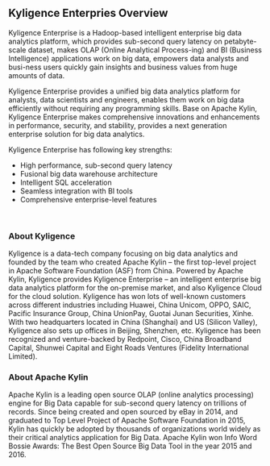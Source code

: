 
## Kyligence Enterpries Overview

Kyligence Enterprise is a Hadoop-based intelligent enterprise big data analytics platform, which provides sub-second query latency on petabyte-scale dataset, makes OLAP (Online Analytical Process-ing) and BI (Business Intelligence) applications work on big data, empowers data analysts and busi-ness users quickly gain insights and business values from huge amounts of data.

Kyligence Enterprise provides a unified big data analytics platform for analysts, data scientists and engineers, enables them work on big data efficiently without requiring any programming skills. Base on Apache Kylin, Kyligence Enterprise makes comprehensive innovations and enhancements in performance, security, and stability, provides a next generation enterprise solution for big data analytics.

Kyligence Enterprise has following key strengths:

- High performance, sub-second query latency
- Fusional big data warehouse architecture
- Intelligent SQL acceleration
- Seamless integration with BI tools
- Comprehensive enterprise-level features					

​					

### About Kyligence

Kyligence is a data-tech company focusing on big data analytics and founded by the team who created Apache Kylin – the first top-level project in Apache Software Foundation (ASF) from China. Powered by Apache Kylin, Kyligence provides Kyligence Enterprise – an intelligent enterprise big data analytics platform for the on-premise market, and also Kyligence Cloud for the cloud solution. Kyligence has won lots of well-known customers across different industries including Huawei, China Unicom, OPPO, SAIC, Pacific Insurance Group, China UnionPay, Guotai Junan Securities, Xinhe. With two headquarters located in China (Shanghai) and US (Silicon Valley), Kyligence also sets up offices in Beijing, Shenzhen, etc. Kyligence has been recognized and venture-backed by Redpoint, Cisco, China Broadband Capital, Shunwei Capital and Eight Roads Ventures (Fidelity International Limited).



### About Apache Kylin					

Apache Kylin is a leading open source OLAP (online analytics processing) engine for Big Data capable for sub-second query latency on trillions of records. Since being created and open sourced by eBay in 2014, and graduated to Top Level Project of Apache Software Foundation in 2015, Kylin has quickly be adopted by thousands of organizations world widely as their critical analytics application for Big Data. Apache Kylin won Info Word Bossie Awards: The Best Open Source Big Data Tool in the year 2015 and 2016.
